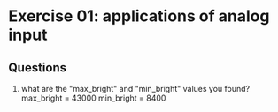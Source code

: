 # Exercise 01: applications of analog input
## Questions
1. what are the "max_bright" and "min_bright" values you found?
max_bright =  43000
min_bright = 8400
